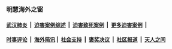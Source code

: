 
### 明慧海外之窗

####  [武汉肺炎](indexes/365.md?t=05141001) &nbsp;|&nbsp;  [迫害案例综述](indexes/328.md?t=05141001) &nbsp;|&nbsp; [迫害致死案例](indexes/277.md?t=05141001)  &nbsp;|&nbsp; [更多迫害案例](indexes/81.md?t=05141001)  &nbsp;|&nbsp; 
####  [时事评论](indexes/19.md?t=05141001) &nbsp;|&nbsp; [海外简讯](indexes/245.md?t=05141001)&nbsp;|&nbsp;  [社会支持](indexes/140.md?t=05141001) &nbsp;|&nbsp; [褒奖决议](indexes/282.md?t=05141001) &nbsp;|&nbsp; [社区报道](indexes/91.md?t=05141001)  &nbsp;|&nbsp; [天人之间](indexes/78.md?t=05141001) 

